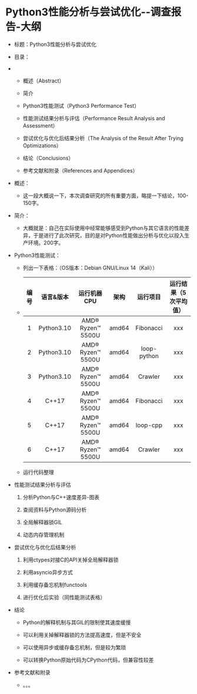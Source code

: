 # Python3性能分析与尝试优化--调查报告-大纲

* 标题：Python3性能分析与尝试优化

* 目录：

* * 概述（Abstract）
  
  * 简介
  
  * Python3性能测试（Python3 Performance Test）
  
  * 性能测试结果分析与评估（Performance Result Analysis and Assessment）
  
  * 尝试优化与优化后结果分析（The Analysis of the Result After Trying Optimizations）
  
  * 结论（Conclusions）
  
  * 参考文献和附录（References and Appendices）

* 概述：
  
  * 这一段大概说一下，本次调查研究的所有重要方面，略提一下结论，100-150字。

* 简介：
  
  * 大概就是：自己在实际使用中经常能够感受到Python与其它语言的性能差异，于是进行了此次研究，目的是对Python性能做出分析与优化以投入生产环境。200字。

* Python3性能测试：
  
  * 列出一下表格：（OS版本：Debian GNU/Linux 14（Kali））
  
  * | 编号  | 语言&版本      | 运行机器CPU           | 架构    | 运行项目        | 运行结果（5次平均值） |
    |:---:|:----------:|:-----------------:|:-----:|:-----------:|:-----------:|
    | 1   | Python3.10 | AMD® Ryzen™ 5500U | amd64 | Fibonacci   | xxx         |
    | 2   | Python3.10 | AMD® Ryzen™ 5500U | amd64 | loop-python | xxx         |
    | 3   | Python3.10 | AMD® Ryzen™ 5500U | amd64 | Crawler     | xxx         |
    | 4   | C++17      | AMD® Ryzen™ 5500U | amd64 | Fibonacci   | xxx         |
    | 5   | C++17      | AMD® Ryzen™ 5500U | amd64 | loop-cpp    | xxx         |
    | 6   | C++17      | AMD® Ryzen™ 5500U | amd64 | Crawler     | xxx         |
  
  * 运行代码整理

* 性能测试结果分析与评估
  
  1. 分析Python与C++速度差异-图表
  
  2. 查阅资料与Python源码分析
  
  3. 全局解释器锁GIL
  
  4. 动态内存管理机制

* 尝试优化与优化后结果分析
  
  1. 利用ctypes对接C的API关掉全局解释器锁
  
  2. 利用asyncio异步方式
  
  3. 利用缓存备忘机制functools
  
  4. 进行优化后实验（同性能测试表格）

* 结论
  
  * Python的解释机制与其GIL的限制使其速度缓慢
  
  * 可以利用关掉解释器锁的方法提高速度，但是不安全
  
  * 可以使用异步或缓存备忘机制，但是较为繁琐
  
  * 可以转换Python原始代码为CPython代码，但兼容性较差

* 参考文献和附录
  
  * 。。。
